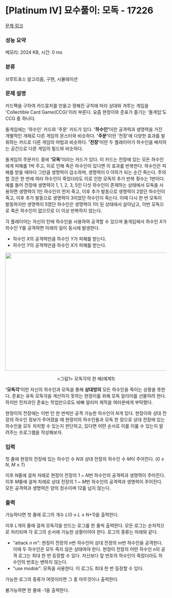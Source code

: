 # [Platinum IV] 묘수풀이: 모독 - 17226 

[문제 링크](https://www.acmicpc.net/problem/17226) 

### 성능 요약

메모리: 2024 KB, 시간: 0 ms

### 분류

브루트포스 알고리즘, 구현, 시뮬레이션

### 문제 설명

<p>카드팩을 구하여 카드뭉치를 만들고 정해진 규칙에 따라 상대와 겨루는 게임을 'Collectible Card Game(CCG)'이라 부른다. 요즘 현정이와 준표가 즐기는 '돌게임'도 CCG 중 하나다.</p>

<p>돌게임에는 '하수인' 카드와 '주문' 카드가 있다. <strong>'하수인'</strong>이란 공격력과 생명력을 가진 개별적인 개체로 다른 게임의 몬스터와 비슷하다. <strong>'주문'</strong>이란 '전장'에 다양한 효과를 발휘하는 카드로 다른 게임의 마법과 비슷하다. <strong>'전장'</strong>이란 두 플레이어가 하수인을 배치하는 공간으로 다른 게임의 필드와 비슷하다.</p>

<p>돌게임의 주문카드 중에 <strong>'모독'</strong>이라는 카드가 있다. 이 카드는 전장에 있는 모든 하수인에게 피해를 1씩 주고, 이로 인해 죽은 하수인이 있다면 이 효과를 반복한다. 하수인은 피해를 받을 때마다 그만큼 생명력이 감소하며, 생명력이 0 이하가 되는 순간 죽는다. 주의할 것은 한 번에 여러 하수인이 죽었더라도 이로 인한 모독의 추가 반복 횟수는 1번이다. 예를 들어 전장에 생명력이 1, 1, 2, 3, 5인 다섯 하수인이 존재하는 상태에서 모독을 사용하면 생명력이 1인 하수인이 먼저 죽고, 이후 추가 발동으로 생명력이 2였던 하수인이 죽고, 이후 추가 발동으로 생명력이 3이었던 하수인이 죽는다. 이때 다시 한 번 모독이 발동하지만 생명력이 5였던 하수인은 생명력이 1이 된 상태에서 살아남고, 이번 모독으로 죽은 하수인이 없으므로 더 이상 반복하지 않는다.</p>

<p>각 플레이어는 자신의 턴에 하수인을 사용하여 공격할 수 있으며 돌게임에서 하수인 <em>X</em>가 하수인 <em>Y</em>를 공격하면 아래의 일이 동시에 발생한다.</p>

<ul>
	<li>하수인 <em>X</em>의 공격력만큼 하수인 <em>Y</em>가 피해를 받는다.</li>
	<li>하수인 <em>Y</em>의 공격력만큼 하수인 <em>X</em>가 피해를 받는다.</li>
</ul>

<p style="text-align: center;"><img alt="" src="" style="width: 800px; height: 369px;"></p>

<p style="text-align: center;"><그림1> 모독각의 한 예(예제1)</p>

<p><strong>'모독각'</strong>이란 자신의 하수인과 모독을 통해 <strong>상대방의</strong> 모든 하수인을 죽이는 상황을 뜻한다. 준표는 유독 모독각을 계산하지 못하는 현정이를 위해 모독 알리미를 선물하려 한다. 하지만 전자과인 준표는 학업만으로도 바빠 알리미 제작을 여러분에게 부탁했다. </p>

<p>현정이의 전장에는 이번 턴 한 번씩만 공격 가능한 하수인이 <em>N</em>개 있다. 현정이와 상대 전장의 하수인 정보가 주어졌을 때 현정이의 하수인들과 모독 한 장으로 상대 전장에 있는 하수인을 모두 처치할 수 있는지 판단하고, 있다면 어떤 순서로 이를 이룰 수 있는지 알려주는 프로그램을 작성해보자.</p>

### 입력 

 <p>첫 줄에 현정의 전장에 있는 하수인 수 <em>N</em>과 상대 전장의 하수인 수 <em>M</em>이 주어진다. (0 ≤ <em>N</em>, <em>M</em> ≤ 7)</p>

<p>이후 <em>N</em>줄에 걸쳐 차례로 현정이 전장의 1 ~ <em>N</em>번 하수인의 공격력과 생명력이 주어진다. 이후 <em>M</em>줄에 걸쳐 차례로 상대 전장의 1 ~ <em>M</em>번 하수인의 공격력과 생명력이 주어진다. 모든 공격력과 생명력은 양의 정수이며 12를 넘지 않는다.</p>

### 출력 

 <p>가능하다면 첫 줄에 로그의 개수 <em>L</em>(0 ≤ <em>L</em> ≤ <em>N</em>+1)을 출력한다.</p>

<p>이후 <em>L</em>개의 줄에 걸쳐 모독각을 만드는 로그를 한 줄씩 출력한다. 모든 로그는 순차적으로 처리되며 각 로그의 순서에 가능한 상황이어야 한다. 로그의 종류는 아래와 같다.</p>

<ul>
	<li>"attack <em>n</em> <em>m</em>": 현정이 전장의 <em>n</em>번 하수인이 상대 전장의 <em>m</em>번 하수인을 공격한다. 이때 두 하수인은 모두 죽지 않은 상태여야 한다. 현정이 전장의 어떤 하수인 <em>n</em>의 공격 로그는 최대 한 번 등장할 수 있다. 자신보다 앞 번호의 하수인이 죽었더라도 하수인의 번호는 변하지 않는다.</li>
	<li>"use modok": 모독을 사용한다. 이 로그도 최대 한 번 등장할 수 있다.</li>
</ul>

<p>가능한 로그의 종류가 여럿이라면 그 중 아무것이나 출력한다.</p>

<p>불가능하면 한 줄에 -1을 출력한다.</p>

